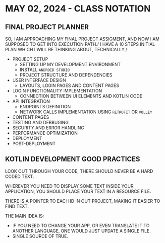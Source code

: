 # MAY 02, 2024 - CLASS NOTATION

## FINAL PROJECT PLANNER

SO, I AM APPROACHING MY FINAL PROJECT ASSIGMENT, AND NOW I AM SUPPOSED TO GET INTO EXECUTION PATH./
I HAVE A 10 STEPS INITIAL PLAN WHICH I WILL BE THINKING ABOUT, TECHNICALLY./

- PROJECT SETUP
  - SETTING UP MY DEVELOPMENT ENVIRONMENT
  - INSTALL `ANDROID STUDIO`
  - PROJECT STRUCTURE AND DEPENDENCIES
- USER INTERFACE DESIGN
  - LAYOUTS, LOGIN PAGES AND CONTENT PAGES
- LOGIN FUNCTIONALITY IMPLEMENTATION
  - CONNECTION BETWEEN UI ELEMENTS AND KOTLIN CODE
- API INTEGRATION
  - ENDPOINTS DEFINITION
  - NETWORK CALLS IMPLEMENTATION  USING `RETROFIT` OR `VOLLEY`
- CONTENT PAGES
- TESTING AND DEBBUGING
- SECURITY AND ERROR HANDLING
- PERFORMANCE OPTIMIZATION
- DEPLOYMENT
- POST-DEPLOYMENT

## KOTLIN DEVELOPMENT GOOD PRACTICES

LOOK OUT THROUGH YOUR CODE, THERE SHOULD NEVER BE A HARD CODED TEXT.

WHEREVER YOU NEED TO DISPLAY SOME TEXT INSIDE YOUR APPLICATION, YOU SHOULD PLACE YOUR TEXT IN A RESOURCE FILE.

THERE IS A POINTER TO EACH ID IN OUT PROJECT, MAKING IT EASIER TO FIND TEXT.

THE MAIN IDEA IS:

- IF YOU NEED TO CHANGE YOUR APP, OR EVEN TRANSLATE IT TO ANOTHER LANGUAGE, ONE WOULD JUST UPDATE A SINGLE FILE.
- SINGLE SOURCE OF TRUE.
